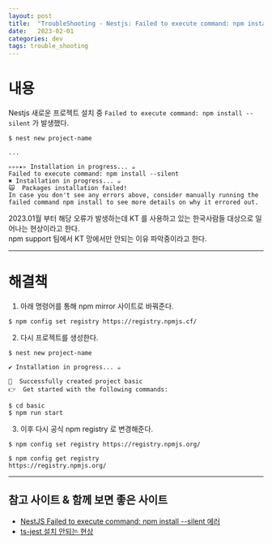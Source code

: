 ```yaml
---
layout: post
title:  "TroubleShooting - Nestjs: Failed to execute command: npm install --silent"
date:   2023-02-01
categories: dev
tags: trouble_shooting
---
```


# 내용
Nestjs 새로운 프로젝트 설치 중 `Failed to execute command: npm install --silent` 가 발생했다.

```shell
$ nest new project-name

...

▹▹▹▸▹ Installation in progress... ☕
Failed to execute command: npm install --silent
✖ Installation in progress... ☕
🙀  Packages installation failed!
In case you don't see any errors above, consider manually running the failed command npm install to see more details on why it errored out.
```

2023.01월 부터 해당 오류가 발생하는데 KT 를 사용하고 있는 한국사람들 대상으로 일어나는 현상이라고 한다.  
npm support 팀에서 KT 망에서만 안되는 이유 파악중이라고 한다.

---

# 해결책

1) 아래 명령어를 통해 npm mirror 사이트로 바꿔준다.

```shell
$ npm config set registry https://registry.npmjs.cf/ 
```
2) 다시 프로젝트를 생성한다.

```shell
$ nest new project-name 

✔ Installation in progress... ☕

🚀  Successfully created project basic
👉  Get started with the following commands:

$ cd basic
$ npm run start
```
3) 이후 다시 공식 npm registry 로 변경해준다.

```shell
$ npm config set registry https://registry.npmjs.org/

$ npm config get registry
https://registry.npmjs.org/ 
```

---

## 참고 사이트 & 함께 보면 좋은 사이트

* [NestJS Failed to execute command: npm install --silent 에러](https://minyakk.tistory.com/26)
* [ts-jest 설치 안되는 현상](https://velog.io/@librarian/ts-jest-%EC%84%A4%EC%B9%98-%EC%95%88%EB%90%98%EB%8A%94-%ED%98%84%EC%83%81)